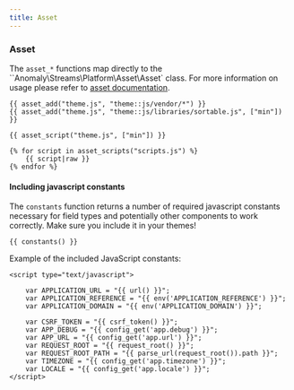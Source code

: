```yaml
---
title: Asset
---
```


### Asset

The `asset_*` functions map directly to the ``Anomaly\Streams\Platform\Asset\Asset` class. For more information on usage please refer to [asset documentation](#service/asset).

    {{ asset_add("theme.js", "theme::js/vendor/*") }}
    {{ asset_add("theme.js", "theme::js/libraries/sortable.js", ["min"]) }}

    {{ asset_script("theme.js", ["min"]) }}

    {% for script in asset_scripts("scripts.js") %}
        {{ script|raw }}
    {% endfor %}

#### Including javascript constants

The `constants` function returns a number of required javascript constants necessary for field types and potentially other components to work correctly. Make sure you include it in your themes!

    {{ constants() }}

Example of the included JavaScript constants:

    <script type="text/javascript">

        var APPLICATION_URL = "{{ url() }}";
        var APPLICATION_REFERENCE = "{{ env('APPLICATION_REFERENCE') }}";
        var APPLICATION_DOMAIN = "{{ env('APPLICATION_DOMAIN') }}";

        var CSRF_TOKEN = "{{ csrf_token() }}";
        var APP_DEBUG = "{{ config_get('app.debug') }}";
        var APP_URL = "{{ config_get('app.url') }}";
        var REQUEST_ROOT = "{{ request_root() }}";
        var REQUEST_ROOT_PATH = "{{ parse_url(request_root()).path }}";
        var TIMEZONE = "{{ config_get('app.timezone') }}";
        var LOCALE = "{{ config_get('app.locale') }}";
    </script>

